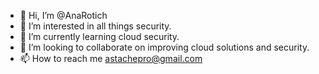 - 👋 Hi, I’m @AnaRotich
- 👀 I’m interested in all things security.
- 🌱 I’m currently learning cloud security.
- 💞️ I’m looking to collaborate on improving cloud solutions and security.
- 📫 How to reach me astachepro@gmail.com

<!---
AnaRotich/AnaRotich is a ✨ special ✨ repository because its `README.md` (this file) appears on your GitHub profile.
You can click the Preview link to take a look at your changes.
--->
